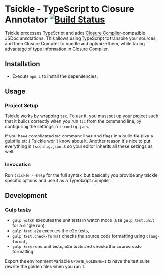 # Tsickle - TypeScript to Closure Annotator [![Build Status](https://travis-ci.org/angular/tsickle.svg?branch=master)](https://travis-ci.org/angular/tsickle)

Tsickle processes TypeScript and adds [Closure Compiler]-compatible JSDoc
annotations. This allows using TypeScript to transpile your sources, and then
Closure Compiler to bundle and optimize them, while taking advantage of type
information in Closure Compiler.

[Closure Compiler]: https://github.com/google/closure-compiler/

## Installation

- Execute `npm i` to install the dependencies.

## Usage

### Project Setup

Tsickle works by wrapping `tsc`.  To use it, you must set up your project such
that it builds correctly when you run `tsc` from the command line, by
configuring the settings in `tsconfig.json`.

If you have complicated tsc command lines and flags in a build file (like a
gulpfile etc.) Tsickle won't know about it.  Another reason it's nice to put
everything in `tsconfig.json` is so your editor inherits all these settings as
well.

### Invocation

Run `tsickle --help` for the full syntax, but basically you provide any tsickle
specific options and use it as a TypeScript compiler.

## Development

### Gulp tasks

- `gulp watch` executes the unit tests in watch mode (use `gulp test.unit` for a
  single run),
- `gulp test.e2e` executes the e2e tests,
- `gulp test.check-format` checks the source code formatting using
  `clang-format`,
- `gulp test` runs unit tests, e2e tests and checks the source code formatting.

Export the environment variable `UPDATE_GOLDENS=1` to have the test suite
rewrite the golden files when you run it.
